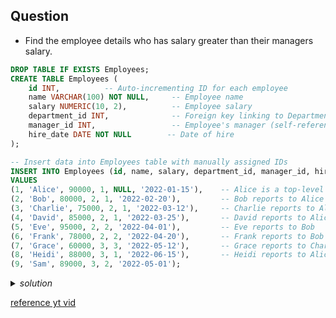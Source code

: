 ## Question
- Find the employee details who has salary greater than their managers salary.

```sql
DROP TABLE IF EXISTS Employees;
CREATE TABLE Employees (
    id INT,          -- Auto-incrementing ID for each employee
    name VARCHAR(100) NOT NULL,     -- Employee name
    salary NUMERIC(10, 2),          -- Employee salary
    department_id INT,              -- Foreign key linking to Department table
    manager_id INT,                 -- Employee's manager (self-referencing foreign key)
    hire_date DATE NOT NULL        -- Date of hire
);

-- Insert data into Employees table with manually assigned IDs
INSERT INTO Employees (id, name, salary, department_id, manager_id, hire_date)
VALUES 
(1, 'Alice', 90000, 1, NULL, '2022-01-15'),    -- Alice is a top-level manager (no manager)
(2, 'Bob', 80000, 2, 1, '2022-02-20'),         -- Bob reports to Alice
(3, 'Charlie', 75000, 2, 1, '2022-03-12'),     -- Charlie reports to Alice
(4, 'David', 85000, 2, 1, '2022-03-25'),       -- David reports to Alice
(5, 'Eve', 95000, 2, 2, '2022-04-01'),         -- Eve reports to Bob
(6, 'Frank', 78000, 2, 2, '2022-04-20'),       -- Frank reports to Bob
(7, 'Grace', 60000, 3, 3, '2022-05-12'),       -- Grace reports to Charlie
(8, 'Heidi', 88000, 3, 1, '2022-06-15'),       -- Heidi reports to Alice
(9, 'Sam', 89000, 3, 2, '2022-05-01');
```

<details>
	<summary><i>solution</i></summary>

```sql
--  approach 1
SELECT *
FROM Employees AS e1
WHERE e1.salary > (
	SELECT e2.salary
	FROM Employees AS e2
	WHERE e1.manager_id = e2.id
)

--  approach 2
SELECT *
FROM Employees AS e1 JOIN Employees AS e2 ON e1.manager_id = e2.id
WHERE e1.salary > e2.salary
```
</details>

[reference yt vid](https://www.youtube.com/watch?v=Fvu_qJwA_cI&list=PLF2u7Zn-dIxaBr_hd9Hwexqll7elUMsw_&index=19&t=320s)
